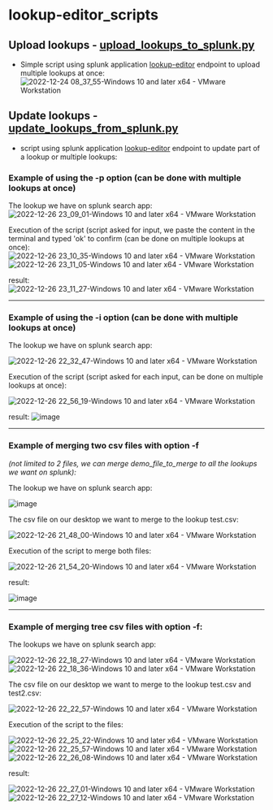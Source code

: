 # lookup-editor_scripts

## Upload lookups - [upload_lookups_to_splunk.py](https://github.com/mthcht/lookup-editor_scripts/blob/main/upload_lookups_to_splunk.py)
  - Simple script using splunk application [lookup-editor](https://splunkbase.splunk.com/app/1724) endpoint to upload multiple lookups at once:
![2022-12-24 08_37_55-Windows 10 and later x64 - VMware Workstation](https://user-images.githubusercontent.com/75267080/209426236-8a713d04-f128-4c52-97c3-0e2b6109aeac.png)


## Update lookups - [update_lookups_from_splunk.py](https://github.com/mthcht/lookup-editor_scripts/blob/main/update_lookups_from_splunk.py)
  - script using splunk application [lookup-editor](https://splunkbase.splunk.com/app/1724) endpoint to update part of a lookup or multiple lookups:


### Example of using the -p option (can be done with multiple lookups at once)

The lookup we have on splunk search app:
![2022-12-26 23_09_01-Windows 10 and later x64 - VMware Workstation](https://user-images.githubusercontent.com/75267080/209585956-1eab4858-a727-488b-a065-aad4d6f6540c.png)


Execution of the script (script asked for input, we paste the content in the terminal and typed 'ok' to confirm (can be done on multiple lookups at once):
![2022-12-26 23_10_35-Windows 10 and later x64 - VMware Workstation](https://user-images.githubusercontent.com/75267080/209585959-931ad7e7-6096-4df9-a538-87a3036698a1.png)
![2022-12-26 23_11_05-Windows 10 and later x64 - VMware Workstation](https://user-images.githubusercontent.com/75267080/209585964-ea14a374-1368-4f7d-bdfd-ee7f85522788.png)


result:
![2022-12-26 23_11_27-Windows 10 and later x64 - VMware Workstation](https://user-images.githubusercontent.com/75267080/209585966-6d410f30-34a7-45a6-ad43-f9d7f40cbe7f.png)




---

### Example of using the -i option (can be done with multiple lookups at once)

The lookup we have on splunk search app:

![2022-12-26 22_32_47-Windows 10 and later x64 - VMware Workstation](https://user-images.githubusercontent.com/75267080/209585490-9fe0d7da-0261-45c3-aa71-76623fd36400.png)

Execution of the script (script asked for each input, can be done on multiple lookups at once):

![2022-12-26 22_56_19-Windows 10 and later x64 - VMware Workstation](https://user-images.githubusercontent.com/75267080/209585499-597ee43b-cac3-44c2-9863-e57b5c312c8f.png)

result:
![image](https://user-images.githubusercontent.com/75267080/209585461-11de78f1-fe6c-4fa2-be51-dabeac8ccedb.png)



---

### Example of merging two csv files with option -f 
*(not limited to 2 files, we can merge demo_file_to_merge to all the lookups we want on splunk):*

The lookup we have on splunk search app:

![image](https://user-images.githubusercontent.com/75267080/209583591-650e3113-deb9-489e-baf4-5b4e58b5ae25.png)

The csv file on our desktop we want to merge to the lookup test.csv:

![2022-12-26 21_48_00-Windows 10 and later x64 - VMware Workstation](https://user-images.githubusercontent.com/75267080/209583442-ec5dbba9-8349-41a1-9b03-9b4f9bf32bf7.png)


Execution of the script to merge both files:

![2022-12-26 21_54_20-Windows 10 and later x64 - VMware Workstation](https://user-images.githubusercontent.com/75267080/209583455-06c86f30-bea6-4747-9e0c-954ce5c6e353.png)


result:

![image](https://user-images.githubusercontent.com/75267080/209583519-460a3cdb-edb6-4104-8238-96460117d96f.png)

---

### Example of merging tree csv files with option -f:

The lookups we have on splunk search app:

![2022-12-26 22_18_27-Windows 10 and later x64 - VMware Workstation](https://user-images.githubusercontent.com/75267080/209584199-c7cb46b1-f3d2-4583-b13d-46dff03de9e1.png)
![2022-12-26 22_18_36-Windows 10 and later x64 - VMware Workstation](https://user-images.githubusercontent.com/75267080/209584203-bcba925e-aaba-4ef6-a722-3c6922ad684c.png)

The csv file on our desktop we want to merge to the lookup test.csv and test2.csv:

![2022-12-26 22_22_57-Windows 10 and later x64 - VMware Workstation](https://user-images.githubusercontent.com/75267080/209584212-1b126602-1567-484f-bb5c-6d38c8ca9b5f.png)


Execution of the script to the files:

![2022-12-26 22_25_22-Windows 10 and later x64 - VMware Workstation](https://user-images.githubusercontent.com/75267080/209584246-759171ee-e9e1-47f5-8be9-324b6346bac6.png)
![2022-12-26 22_25_57-Windows 10 and later x64 - VMware Workstation](https://user-images.githubusercontent.com/75267080/209584252-168c482b-7648-4f11-9afb-e9e463c2fed1.png)
![2022-12-26 22_26_08-Windows 10 and later x64 - VMware Workstation](https://user-images.githubusercontent.com/75267080/209584255-fbc1609e-255f-44b8-8a0e-44a08ca93ffa.png)


result:

![2022-12-26 22_27_01-Windows 10 and later x64 - VMware Workstation](https://user-images.githubusercontent.com/75267080/209584262-72d286f9-e9a9-4e1f-9021-c1268a3f4758.png)
![2022-12-26 22_27_12-Windows 10 and later x64 - VMware Workstation](https://user-images.githubusercontent.com/75267080/209584265-8a140ec5-d153-4f4c-a14d-3674b4e7203b.png)









